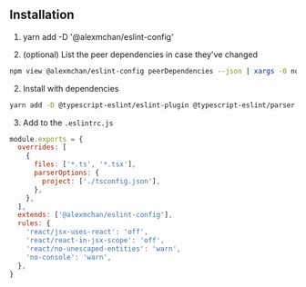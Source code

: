 ## Installation

1. yarn add -D '@alexmchan/eslint-config'

1. (optional) List the peer dependencies in case they've changed

```sh
npm view @alexmchan/eslint-config peerDependencies --json | xargs -0 node -e "console.log(Object.keys(JSON.parse(process.argv[1])).join(' '))"
```

2. Install with dependencies

```sh
yarn add -D @typescript-eslint/eslint-plugin @typescript-eslint/parser eslint eslint-config-prettier eslint-plugin-import eslint-plugin-no-only-tests eslint-plugin-prettier eslint-plugin-react eslint-plugin-react-hooks eslint-plugin-simple-import-sort
```

3. Add to the `.eslintrc.js`

```js
module.exports = {
  overrides: [
    {
      files: ['*.ts', '*.tsx'],
      parserOptions: {
        project: ['./tsconfig.json'],
      },
    },
  ],
  extends: ['@alexmchan/eslint-config'],
  rules: {
    'react/jsx-uses-react': 'off',
    'react/react-in-jsx-scope': 'off',
    'react/no-unescaped-entities': 'warn',
    'no-console': 'warn',
  },
}
```
